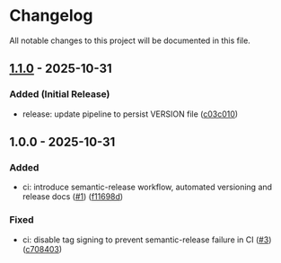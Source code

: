 # Changelog

All notable changes to this project will be documented in this file.

## [1.1.0](https://github.com/stefaniuk/dev-to-prod-fast/compare/v1.0.0...v1.1.0) - 2025-10-31

### Added (Initial Release)

- release: update pipeline to persist VERSION file ([c03c010](https://github.com/stefaniuk/dev-to-prod-fast/commit/c03c010302ed45a1c7b176791577371bbbd54ddd))

## 1.0.0 - 2025-10-31

### Added

- ci: introduce semantic-release workflow, automated versioning and release docs ([#1](https://github.com/stefaniuk/dev-to-prod-fast/issues/1)) ([f11698d](https://github.com/stefaniuk/dev-to-prod-fast/commit/f11698d7b18d11147dba6cd986812df793eabf01))

### Fixed

- ci: disable tag signing to prevent semantic-release failure in CI ([#3](https://github.com/stefaniuk/dev-to-prod-fast/issues/3)) ([c708403](https://github.com/stefaniuk/dev-to-prod-fast/commit/c70840335f7d3b3d38affc41a6e50e505823fa67))
